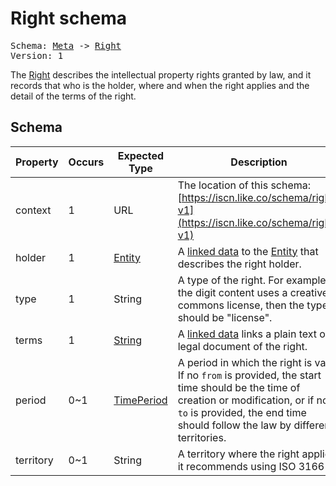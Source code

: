 # Right schema

<pre>
Schema: <a href="../meta/v1.md">Meta</a> -> <a href="#">Right</a>
Version: 1
</pre>

The [Right](#) describes the intellectual property rights granted by law, and it records that who is the holder, where and when the right applies and the detail of the terms of the right.

## Schema

Property|Occurs|Expected Type|Description
--|--|--|--
context|1|URL|The location of this schema:<br>[https://iscn.like.co/schema/right-v1](https://iscn.like.co/schema/right-v1)
holder|1|[<u>Entity</u>](../entity/v1.md)|A [linked data](../../README.md/#linked-data) to the [Entity](../entity/v1.md) that describes the right holder.
type|1|String|A type of the right. For example, if the digit content uses a creative commons license, then the type should be "license".
terms|1|<u>String</u>|A [linked data](../../README.md/#linked-data) links a plain text of a legal document of the right.
period|0~1|[TimePeriod](#timeperiod)|A period in which the right is valid. If no `from` is provided, the start time should be the time of creation or modification, or if no `to` is provided, the end time should follow the law by different territories.
territory|0~1|String|A territory where the right applied, it recommends using ISO 3166-1.
